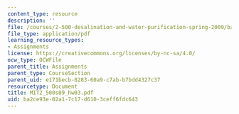 ```yaml
---
content_type: resource
description: ''
file: /courses/2-500-desalination-and-water-purification-spring-2009/ba2ce93e02a17c17d6103ceff6fdc643_MIT2_500s09_hw03.pdf
file_type: application/pdf
learning_resource_types:
- Assignments
license: https://creativecommons.org/licenses/by-nc-sa/4.0/
ocw_type: OCWFile
parent_title: Assignments
parent_type: CourseSection
parent_uid: e171becb-8283-60a9-c7ab-b7bdd4327c37
resourcetype: Document
title: MIT2_500s09_hw03.pdf
uid: ba2ce93e-02a1-7c17-d610-3ceff6fdc643
---
```

